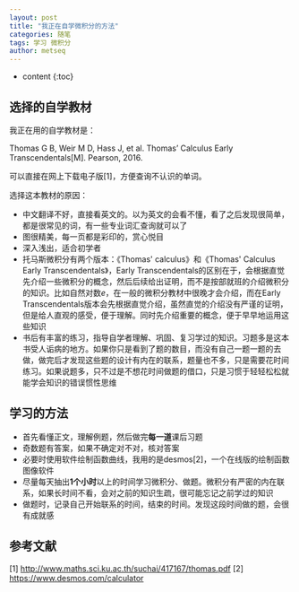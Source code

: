 ```yaml
---
layout: post
title: "我正在自学微积分的方法"
categories: 随笔
tags: 学习 微积分
author: metseq
---
```


* content
{:toc}

## 选择的自学教材
我正在用的自学教材是：

Thomas G B, Weir M D, Hass J, et al. Thomas’ Calculus Early Transcendentals[M]. Pearson, 2016.

可以直接在网上下载电子版[1]，方便查询不认识的单词。

选择这本教材的原因：
- 中文翻译不好，直接看英文的。以为英文的会看不懂，看了之后发现很简单，都是很常见的词，有一些专业词汇查询就可以了
- 图很精美，每一页都是彩印的，赏心悦目
- 深入浅出，适合初学者
- 托马斯微积分有两个版本：《Thomas' calculus》和《Thomas' Calculus Early Transcendentals》，Early Transcendentals的区别在于，会根据直觉先介绍一些微积分的概念，然后后续给出证明，而不是按部就班的介绍微积分的知识。比如自然对数*e*，在一般的微积分教材中很晚才会介绍，而在Early Transcendentals版本会先根据直觉介绍，虽然直觉的介绍没有严谨的证明，但是给人直观的感受，便于理解。同时先介绍重要的概念，便于早早地运用这些知识
- 书后有丰富的练习，指导自学者理解、巩固、复习学过的知识。习题多是这本书受人诟病的地方。如果你只是看到了题的数目，而没有自己一题一题的去做，做完后才发现这些题的设计有内在的联系，题量也不多，只是需要花时间练习。如果说题多，只不过是不想花时间做题的借口，只是习惯于轻轻松松就能学会知识的错误惯性思维

## 学习的方法
- 首先看懂正文，理解例题，然后做完**每一道**课后习题
- 奇数题有答案，如果不确定对不对，核对答案
- 必要时使用软件绘制函数曲线，我用的是desmos[2]，一个在线版的绘制函数图像软件
- 尽量每天抽出**1个小时**以上的时间学习微积分、做题。微积分有严密的内在联系，如果长时间不看，会对之前的知识生疏，很可能忘记之前学过的知识
- 做题时，记录自己开始联系的时间，结束的时间。发现这段时间做的题，会很有成就感
 
## 参考文献
[1] http://www.maths.sci.ku.ac.th/suchai/417167/thomas.pdf
[2] https://www.desmos.com/calculator